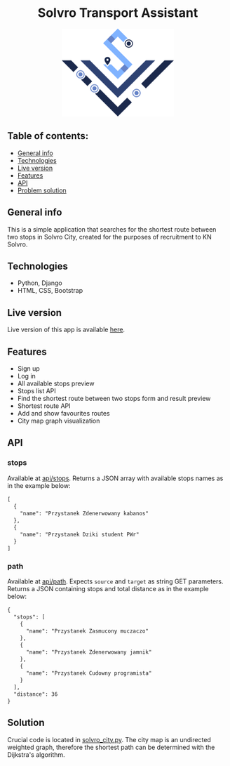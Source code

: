 <div align="center">
<h1>Solvro Transport Assistant</h1>
  <img src="./main/static/img/SolvroTransportAssistant_logo.png" height="200">
</div>


## Table of contents:
- [General info](#general)
- [Technologies](#technologies)
- [Live version](#live)
- [Features](#features)
- [API](#api)
- [Problem solution](#solution)


<a name="general"></a>
## General info
This is a simple application that searches for the shortest route between two stops in Solvro City, created for the purposes of recruitment to KN Solvro.


<a name="technologies"></a>
## Technologies
- Python, Django
- HTML, CSS, Bootstrap


<a name="live"></a>
## Live version
Live version of this app is available [here](https://SolvroTransportAssistant.pythonanywhere.com).


<a name="features"></a>
## Features
- Sign up
- Log in
- All available stops preview
- Stops list API
- Find the shortest route between two stops form and result preview
- Shortest route API
- Add and show favourites routes
- City map graph visualization


<a name="api"></a>
## API
### stops
Available at [api/stops](https://SolvroTransportAssistant.pythonanywhere.com/api/stops). Returns a JSON array with available stops names as in the example below:
```
[
  {
    "name": "Przystanek Zdenerwowany kabanos"
  },
  {
    "name": "Przystanek Dziki student PWr"
  }
]
```
### path
Available at [api/path](https://SolvroTransportAssistant.pythonanywhere.com/api/path). Expects `source` and `target` as string GET parameters. Returns a JSON containing stops and total distance as in the example below:
```
{
  "stops": [
    {
      "name": "Przystanek Zasmucony muczaczo"
    },
    {
      "name": "Przystanek Zdenerwowany jamnik"
    },
    {
      "name": "Przystanek Cudowny programista"
    }
  ],
  "distance": 36
}
```


<a name="solution"></a>
## Solution
Crucial code is located in [solvro_city.py](./main/scripts/solvro_city.py). The city map is an undirected weighted graph, therefore the shortest path can be determined with the Dijkstra's algorithm.